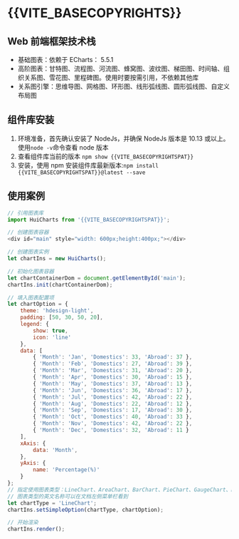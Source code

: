 # {{VITE_BASECOPYRIGHTS}} 

## Web 前端框架技术栈
- 基础图表：依赖于 ECharts： 5.5.1
- 高阶图表：甘特图、流程图、河流图、蜂窝图、波纹图、梯田图、时间轴、组织关系图、雪花图、里程碑图。使用时要按需引用，不依赖其他库
- 关系图引擎：思维导图、网格图、环形图、线形弧线图、圆形弧线图、自定义布局图

## 组件库安装

1. 环境准备，首先确认安装了 NodeJs，并确保 NodeJs 版本是 10.13 或以上。使用`node -v`命令查看 node 版本
2. 查看组件库当前的版本 `npm show {{VITE_BASECOPYRIGHTSPAT}}`
3. 安装，使用 npm 安装组件库最新版本:`npm install {{VITE_BASECOPYRIGHTSPAT}}@latest --save`


## 使用案例

```javascript
// 引用图表库
import HuiCharts from '{{VITE_BASECOPYRIGHTSPAT}}';

// 创建图表容器
<div id="main" style="width: 600px;height:400px;"></div>

// 创建图表实例
let chartIns = new HuiCharts();

// 初始化图表容器
let chartContainerDom = document.getElementById('main');
chartIns.init(chartContainerDom);

// 填入图表配置项
let chartOption = {
    theme: 'hdesign-light',
    padding: [50, 30, 50, 20],
    legend: {
        show: true,
        icon: 'line'
    },
    data: [
        { 'Month': 'Jan', 'Domestics': 33, 'Abroad': 37 },
        { 'Month': 'Feb', 'Domestics': 27, 'Abroad': 39 },
        { 'Month': 'Mar', 'Domestics': 31, 'Abroad': 20 },
        { 'Month': 'Apr', 'Domestics': 30, 'Abroad': 15 },
        { 'Month': 'May', 'Domestics': 37, 'Abroad': 13 },
        { 'Month': 'Jun', 'Domestics': 36, 'Abroad': 17 },
        { 'Month': 'Jul', 'Domestics': 42, 'Abroad': 22 },
        { 'Month': 'Aug', 'Domestics': 22, 'Abroad': 12 },
        { 'Month': 'Sep', 'Domestics': 17, 'Abroad': 30 },
        { 'Month': 'Oct', 'Domestics': 40, 'Abroad': 33 },
        { 'Month': 'Nov', 'Domestics': 42, 'Abroad': 22 },
        { 'Month': 'Dec', 'Domestics': 32, 'Abroad': 11 }
    ],
    xAxis: {
        data: 'Month',
    },
    yAxis: {
        name: 'Percentage(%)'
    }
};
// 指定使用图表类型：LineChart、AreaChart、BarChart、PieChart、GaugeChart、RadarChart、ProcessChart、BubbleChart等
// 图表类型的英文名称可以在文档左侧菜单栏看到
let chartType = 'LineChart';
chartIns.setSimpleOption(chartType, chartOption);

// 开始渲染
chartIns.render();
```